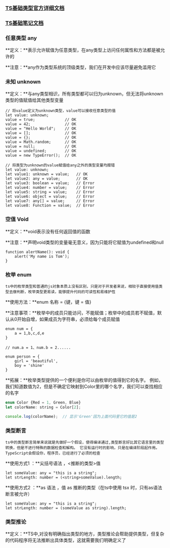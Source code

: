 ### [TS基础类型官方详细文档](https://www.tslang.cn/docs/handbook/basic-types.html)

### [TS基础笔记文档](https://juejin.cn/post/6872111128135073806#heading-9)

### 任意类型 any

**定义：**表示允许赋值为任意类型，在any类型上访问任何属性和方法都是被允许的

**注意：**any作为类型系统的顶级类型，我们在开发中应该尽量避免滥用它



### 未知 unknown

**定义：**与any类型相识，所有类型都可以归为unknown，但无法将unknown类型的值赋值给其他类型变量

```tsx
// 将value定义为unknown类型，value可以接收任意类型的值
let value: unknown;
value = true;             // OK
value = 42;               // OK
value = "Hello World";    // OK
value = [];               // OK
value = {};               // OK
value = Math.random;      // OK
value = null;             // OK
value = undefined;        // OK
value = new TypeError();  // OK

// 将类型为unknown的value赋值给any之外的类型变量均报错
let value: unknown;
let value1: unknown = value;   // OK
let value2: any = value;       // OK
let value3: boolean = value;   // Error
let value4: number = value;    // Error
let value5: string = value;    // Error
let value6: object = value;    // Error
let value7: any[] = value;     // Error
let value8: Function = value;  // Error
```





### 空值 Void

**定义：**void表示没有任何返回值的函数

**注意：**声明void类型的变量毫无意义，因为只能将它赋值为undefined和null

```tsx
function alertName(): void {
    alert('My name is Tom');
}
```



### 枚举 enum

`ts中的枚举类型和普通的js对象本质上没有区别，只是对于开发者来说，相较于直接使用值类型去做判断，枚举类型更易读，能够提升代码的可读性和易维护性`

**使用方法：**enum 名称 = {键，键 = 值}

**注意事项：**枚举中的成员只能访问，不能赋值；枚举中的成员若不赋值，默认从0开始自增，如果成员为字符串，必须给每个成员赋值

```tsx
enum num = {
    a = 1,b,c,d,e
}

// num.a = 1、num.b = 2......

enum person = {
    girl = 'beautiful',
    boy = 'shine'
}
```

**拓展：**枚举类型提供的一个便利是你可以由枚举的值得到它的名字。 例如，我们知道数值为2，但是不确定它映射到Color里的哪个名字，我们可以查找相应的名字

```js
enum Color {Red = 1, Green, Blue}
let colorName: string = Color[2];

console.log(colorName);  // 显示'Green'因为上面代码里它的值是2
```





### 类型断言

`ts中的类型断言简单来说就是先做好一个假设，使得编译通过,类型断言好比其它语言里的类型转换，但是不进行特殊的数据检查和解构。 它没有运行时的影响，只是在编译阶段起作用。 TypeScript会假设你，程序员，已经进行了必须的检查`

**使用方式1 ：**尖括号语法 ，<推断的类型>值

```tsx
let someValue: any = "this is a string";
let strLength: number = (<string>someValue).length;
```

**使用方式2 ：**as 语法 ，值 as 推断的类型（在ts中使用 tsx 时，只有as语法断言被允许）

```tsx
let someValue: any = "this is a string";
let strLength: number = (someValue as string).length;
```





### 类型推论

**定义：**TS中,对没有明确指出类型的地方，类型推论会帮助提供类型，但复杂的代码程序将无法推断出具体类型，这就需要我们明确定义了